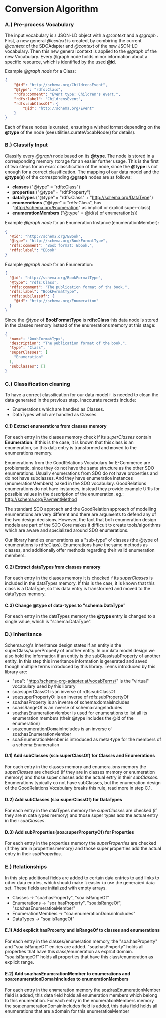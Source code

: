 # Conversion Algorithm

### A.) Pre-process Vocabulary
The input vocabulary is a JSON-LD object with a _@context_ and a _@graph_ .
First, a new general _@context_ is created, by combining the current _@context_ of the SDOAdapter and  _@context_ of the new JSON-LD vocabulary. Then this new general context is applied to the _@graph_ of the new Vocabulary. Every @graph node holds minor information about a specific resource, which is identified by the used **@id**. 

Example _@graph node_ for a Class:
```JSON
{
    "@id": "http://schema.org/ChildrensEvent",
    "@type": "rdfs:Class",
    "rdfs:comment": "Event type: Children's event.",
    "rdfs:label": "ChildrensEvent",
    "rdfs:subClassOf": {
        "@id": "http://schema.org/Event"
    }
}
```

Each of these nodes is curated, ensuring a wished format depending on the **@type** of the node (see utilities.curateVocabNode() for details).

### B.) Classify Input
Classify every _@graph_ node based on its **@type**. The node is stored in a corresponding memory storage for an easier further usage. This is the first of two steps for an exact classification of the node, since the **@type** is not enough for a correct classification. The mapping of our data model and the **@type(s)** of the corresponding **@graph** nodes are as follows:

- **classes** ("@type" = "rdfs:Class")
- **properties** ("@type" = "rdf:Property")
- **dataTypes** ("@type" = "rdfs:Class" + "http://schema.org/DataType")
- **enumerations** ("@type" = "rdfs:Class", has "http://schema.org/Enumeration" as implicit or explicit super-class)
- **enumerationMembers** ("@type" = @id(s) of enumeration(s))

Example _@graph node_ for an Enumeration Instance (enumerationMember):
```JSON
{
  "@id": "http://schema.org/EBook",
  "@type": "http://schema.org/BookFormatType",
  "rdfs:comment": "Book format: Ebook.",
  "rdfs:label": "EBook"
}
```
Example _@graph node_ for an Enumeration:
```JSON
{
  "@id": "http://schema.org/BookFormatType",
  "@type": "rdfs:Class",
  "rdfs:comment": "The publication format of the book.",
  "rdfs:label": "BookFormatType",
  "rdfs:subClassOf": {
    "@id": "http://schema.org/Enumeration"
  }
}
```

Since the _@type_ of **BookFormatType** is **rdfs:Class** this data node is stored in the classes memory instead of the enumerations memory at this stage:
```JSON
{
  "name": "BookFormatType",
  "description": "The publication format of the book.",
  "type": "Class",
  "superClasses": [
    "Enumeration"
  ],
  "subClasses": []
}
```

### C.) Classification cleaning
To have a correct classification for our data model it is needed to clean the data generated in the previous step. Inaccurate records include:

- Enumerations which are handled as Classes.
- DataTypes which are handled as Classes.
 
#### C.1) Extract enumerations from classes memory 
 For each entry in the classes memory check if its _superClasses_ contain **Enumeration**. If this is the case, it is known that this class is an enumeration, so this data entry is transformed and moved to the enumerations memory.
  
 Enumerations from the GoodRelations Vocabulary for E-Commerce are problematic, since they do not have the same structure as the other SDO enumerations. Usually enumerations from SDO do not have properties and do not have subclasses. And they have enumeration instances (enumerationMembers) baked in the SDO vocabulary. GoodRelations enumerations do not have instances, instead they provide example URIs for possible values in the description of the enumeration. eg.: http://schema.org/PaymentMethod 
 
 The standard SDO approach and the GoodRelation approach of modelling enumerations are very different and there are arguments to defend any of the two design decisions. However, the fact that both enumeration design models are part of the SDO Core makes it difficult to create tools/algorithms which are aware and specialized around SDO enumerations.
 
 Our library handles enumerations as a "sub-type" of classes (the @type of enumerations is rdfs:Class). Enumerations have the same methods as classes, and additionally offer methods regarding their valid enumeration members.
 
#### C.2) Extract dataTypes from classes memory 
 For each entry in the classes memory it is checked if its _superClasses_ is included in the dataTypes memory. If this is the case, it is known that this class is a DataType, so this data entry is transformed and moved to the dataTypes memory.
  
   
#### C.3) Change @type of data-types to "schema:DataType"
 For each entry in the dataTypes memory the **@type** entry is changed to a single value, which is "schema:DataType".
  
  
### D.) Inheritance
 Schema.org's Inheritance design states if an entity is the superClass/superProperty of another entity. In our data model design we also hold the information if an entity is the subClass/subProperty of another entity. In this step this inheritance information is generated and saved though multiple terms introduced by this library.
 Terms introduced by this library are:
 - "soa": "http://schema-org-adapter.at/vocabTerms/" is the "virtual" vocabulary used by this library
 - soa:superClassOf is an inverse of rdfs:subClassOf
 - soa:superPropertyOf is an inverse of rdfs:subPropertyOf
 - soa:hasProperty is an inverse of schema:domainIncludes
 - soa:isRangeOf is an inverse of schema:rangeIncludes
 - soa:hasEnumerationMember is used for enumerations to list all its enumeration members (their @type includes the @id of the enumeration)
 - soa:enumerationDomainIncludes is an inverse of soa:hasEnumerationMember
 - soa:EnumerationMember is introduced as meta-type for the members of a schema:Enumeration
 
#### D.1) Add subClasses (soa:superClassOf) for Classes and Enumerations
For each entry in the classes memory and enumerations memory the _superClasses_ are checked (if they are in classes memory or enumeration memory) and those super classes add the actual entry in their _subClasses_. Enumerations typically do not have subClasses, but the enumeration design of the GoodRelations Vocabulary breaks this rule, read more in step C.1. 

#### D.2) Add subClasses (soa:superClassOf) for DataTypes
For each entry in the dataTypes memory the _superClasses_ are checked (if they are in dataTypes memory) and those super types add the actual entry in their _subClasses_.

#### D.3) Add subProperties (soa:superPropertyOf) for Properties
For each entry in the properties memory the _superProperties_ are checked (if they are in properties memory) and those super properties add the actual entry in their _subProperties_.
 
### E.) Relationships
In this step additional fields are added to certain data entries to add links to other data entries, which should make it easier to use the generated data set. These fields are initialized with empty arrays.

- Classes -> "soa:hasProperty", "soa:isRangeOf"
- Enumerations -> "soa:hasProperty", "soa:isRangeOf", "soa:hasEnumerationMember"
- EnumerationMembers -> "soa:enumerationDomainIncludes"
- DataTypes -> "soa:isRangeOf"
  
#### E.1) Add explicit hasProperty and isRangeOf to classes and enumerations
 For each entry in the classes/enumeration memory, the "soa:hasProperty" and "soa:isRangeOf" entries are added. "soa:hasProperty" holds all properties that have this class/enumeration as explicit domain. "soa:isRangeOf" holds all properties that have this class/enumeration as explicit range.
 
  
#### E.2) Add soa:hasEnumerationMember to enumerations and soa:enumerationDomainIncludes to enumerationMembers
 For each entry in the enumeration memory the soa:hasEnumerationMember field is added, this data field holds all enumeration members which belong to this enumeration.
 For each entry in the enumerationMembers memory the soa:enumerationDomainIncludes field is added, this data field holds all enumerations that are a domain for this enumerationMember
  